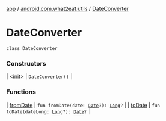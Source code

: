 [app](../../index.md) / [android.com.what2eat.utils](../index.md) / [DateConverter](./index.md)

# DateConverter

`class DateConverter`

### Constructors

| [&lt;init&gt;](-init-.md) | `DateConverter()` |

### Functions

| [fromDate](from-date.md) | `fun fromDate(date: `[`Date`](https://developer.android.com/reference/java/util/Date.html)`?): `[`Long`](https://kotlinlang.org/api/latest/jvm/stdlib/kotlin/-long/index.html)`?` |
| [toDate](to-date.md) | `fun toDate(dateLong: `[`Long`](https://kotlinlang.org/api/latest/jvm/stdlib/kotlin/-long/index.html)`?): `[`Date`](https://developer.android.com/reference/java/util/Date.html)`?` |

